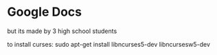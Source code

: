 # Google Docs 
but its made by 3 high school students

to install curses: sudo apt-get install libncurses5-dev libncursesw5-dev
